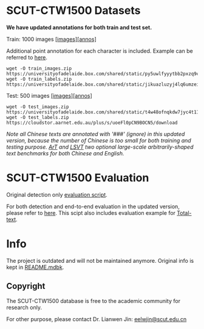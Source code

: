 
# SCUT-CTW1500 Datasets 
**We have updated annotations for both train and test set.** 

Train: 1000 images [[images]](https://universityofadelaide.box.com/shared/static/py5uwlfyyytbb2pxzq9czvu6fuqbjdh8.zip)[[annos]](https://universityofadelaide.box.com/shared/static/jikuazluzyj4lq6umzei7m2ppmt3afyw.zip) 

Additional point annotation for each character is included. Example can be referred to [here](https://github.com/Yuliang-Liu/Curve-Text-Detector/tree/master/data).

```
wget -O train_images.zip https://universityofadelaide.box.com/shared/static/py5uwlfyyytbb2pxzq9czvu6fuqbjdh8.zip
wget -O train_labels.zip https://universityofadelaide.box.com/shared/static/jikuazluzyj4lq6umzei7m2ppmt3afyw.zip
```

Test: 500 images [[images]](https://universityofadelaide.box.com/shared/static/t4w48ofnqkdw7jyc4t11nsukoeqk9c3d.zip)[[annos]](https://cloudstor.aarnet.edu.au/plus/s/uoeFl0pCN9BOCN5) 
```
wget -O test_images.zip https://universityofadelaide.box.com/shared/static/t4w48ofnqkdw7jyc4t11nsukoeqk9c3d.zip
wget -O test_labels.zip https://cloudstor.aarnet.edu.au/plus/s/uoeFl0pCN9BOCN5/download
```

*Note all Chinese texts are annotated with '###' (ignore) in this updated version, because the number of Chinese is too small for both training and testing purpose. [ArT](http://rrc.cvc.uab.es/?ch=14) and [LSVT](https://rrc.cvc.uab.es/?ch=16) two optional large-scale arbitrarily-shaped text benchmarks for both Chinese and English.* 

# SCUT-CTW1500 Evaluation
Original detection only [evaluation script](https://github.com/Yuliang-Liu/TIoU-metric/tree/master/curved-tiou). 

For both detection and end-to-end evaluation in the updated version, please refer to [here](https://universityofadelaide.box.com/shared/static/ys234cg1rtgke051hu33lbm5ri0bvxr0.zip). This scipt also includes evaluation example for [Total-text](https://github.com/cs-chan/Total-Text-Dataset).


# Info
The project is outdated and will not be maintained anymore. Original info is kept in [README.mdbk](https://github.com/Yuliang-Liu/Curve-Text-Detector/tree/master/README.mdbk).


## Copyright
The SCUT-CTW1500 database is free to the academic community for research only.

For other purpose, please contact Dr. Lianwen Jin: [eelwjin@scut.edu.cn](eelwjin@scut.edu.cn)
